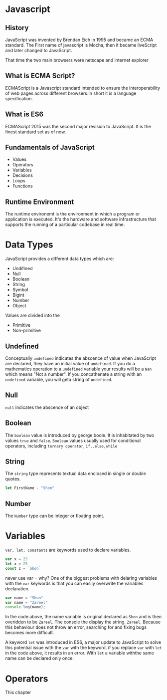 # Javascript

## History

JavaScript was invented by Brendan Eich in 1995 and became an ECMA standard.
The First name of javascript is Mocha, then it became liveScript and later changed to JavaScript.

That time the two main browsers were netscape and internet explorer

## What is ECMA Script?

ECMAScript is a Javascript standard intended to ensure the interoperability of web pages across different browsers.In short it is a language specification.

## What is ES6

ECMAScript 2015 was the second major revision to JavaScript. It is the finest standard set as of now.

## Fundamentals of JavaScript

- Values
- Operators
- Variables
- Decisions
- Loops
- Functions

## Runtime Environment

The runtime environemt is the environment in which a program or application is executed. It's the hardware and software infrastracture that supports the running of a particular codebase in real time.

# Data Types

JavaScript provides a different data types which are:

- Undifined
- Null
- Boolean
- String
- Symbol
- Bigint
- Number
- Object

Values are divided into the

- Primitive
- Non-primitive

## Undefined

Conceptually `undefined` indicates the abscence of value when JavaScript are declared, they have an initial value of `undefined`. If you do a mathematics operation to a `undefined` variable your results will be a `Nan` which means "Not a number". If you concathenate a string with an `undefined` variable, you will geta string of `undefined`.

## Null

`null` indicates the abscence of an object

## Boolean

The `boolean` value is introduced by george boole.
It is inhabitated by two values `true` and `false`.
`Boolean` values usually used for conditional operators, including `ternary operator`, `if..else`, `while`

## String

The `string` type represents textual data enclosed in single or double quotes.

```JavaScript
let FirstName - "Shon"
```

## Number

The `Number` type can be integer or floating point.

# Variables

`var, let, constants` are keywords used to declare variables.

```JavaScript
var x = 25
let x = 25
const z = `Shon`
```

never use var = why?
One of the biggest problems with delaring variables with the `var` keywords is that you can easily overwrite the variables declaration.

```Javascript
var name = "Shon"
var name = "Zareel"
console.log(name);
```

In the code above, the name variable is original declared as `Shon` and is then overidden to be `Zareel`. The console the display the string. `Zareel`. Because this behaviour does not throw an error, searching for and fixing bugs becomes more difficult.

A keyword `let` was introduced in ES6, a major update to JavaScript to solve this potential issue with the `var` with the keyword.
if you replace `var` with `let` in the code above, it results in an error.
With `let` a variable withthe same name can be declared only once.

# Operators

This chapter
